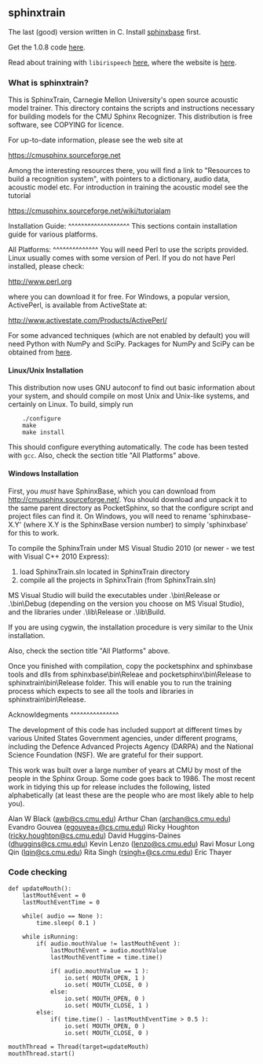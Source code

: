 ## sphinxtrain

The last (good) version written in C. Install [sphinxbase](https://github.com/cartheur/sphinxbase) first.

Get the 1.0.8 code [here](https://sourceforge.net/projects/cmusphinx/files/).

Read about training with `libirispeech` [here](https://cmusphinx.github.io/2022/08/sphinxtrain-librispeech/), where the website is [here](https://www.openslr.org/12/).

### What is sphinxtrain?

This is SphinxTrain, Carnegie Mellon University's open source acoustic model trainer. This directory contains the scripts and instructions necessary for building models for the CMU Sphinx Recognizer. This distribution is free software, see COPYING for licence.

For up-to-date information, please see the web site at

   https://cmusphinx.sourceforge.net

Among the interesting resources there, you will find a link to "Resources to build a recognition system", with pointers to a dictionary, audio data, acoustic model etc. For introduction in training the acoustic model see the tutorial

https://cmusphinx.sourceforge.net/wiki/tutorialam

Installation Guide:
^^^^^^^^^^^^^^^^^^^
This sections contain installation guide for various platforms. 

All Platforms:
^^^^^^^^^^^^^^
You will need Perl to use the scripts provided. Linux usually comes
with some version of Perl. If you do not have Perl installed, please
check:

http://www.perl.org

where you can download it for free. For Windows, a popular version, ActivePerl, is available from ActiveState at:

http://www.activestate.com/Products/ActivePerl/

For some advanced techniques (which are not enabled by default) you will need Python with NumPy and SciPy. Packages for NumPy and SciPy can be obtained from [here](https://scipy.org/Download).

#### Linux/Unix Installation

This distribution now uses GNU autoconf to find out basic information about your system, and should compile on most Unix and Unix-like
systems, and certainly on Linux. To build, simply run

```
    ./configure
    make
    make install
```

This should configure everything automatically. The code has been tested with `gcc`. Also, check the section title "All Platforms" above.

#### Windows Installation

First, you *must* have SphinxBase, which you can download from
http://cmusphinx.sourceforge.net/.  You should download and unpack it to
the same parent directory as PocketSphinx, so that the configure script
and project files can find it. On Windows, you will need to rename
'sphinxbase-X.Y' (where X.Y is the SphinxBase version number) to simply
'sphinxbase' for this to work.

To compile the SphinxTrain under MS Visual Studio 2010 (or newer - we test
with Visual C++ 2010 Express):

 1. load SphinxTrain.sln located in SphinxTrain directory
 2. compile all the projects in SphinxTrain (from SphinxTrain.sln)

MS Visual Studio will build the executables under .\bin\Release or
.\bin\Debug (depending on the version you choose on MS Visual Studio),
and the libraries under .\lib\Release or .\lib\Build.

If you are using cygwin, the installation procedure is very similar to
the Unix installation. 

Also, check the section title "All Platforms" above.

Once you finished with compilation, copy the pocketsphinx and sphinxbase
tools and dlls from sphinxbase\bin\Releae and pocketsphinx\bin\Release to
sphinxtrain\bin\Release folder. This will enable you to run the 
training process which expects to see all the tools and libraries in
sphinxtrain\bin\Release.

Acknowldegments
^^^^^^^^^^^^^^^

The development of this code has included support at different times
by various United States Government agencies, under different programs,
including the Defence Advanced Projects Agency (DARPA) and the
National Science Foundation (NSF). We are grateful for their support.

This work was built over a large number of years at CMU by most of the
people in the Sphinx Group. Some code goes back to 1986. The most
recent work in tidying this up for release includes the following,
listed alphabetically (at least these are the people who are most
likely able to help you).

Alan W Black (awb@cs.cmu.edu)
Arthur Chan (archan@cs.cmu.edu)
Evandro Gouvea (egouvea+@cs.cmu.edu)
Ricky Houghton (ricky.houghton@cs.cmu.edu)
David Huggins-Daines (dhuggins@cs.cmu.edu)
Kevin Lenzo (lenzo@cs.cmu.edu)
Ravi Mosur
Long Qin (lqin@cs.cmu.edu)
Rita Singh (rsingh+@cs.cmu.edu)
Eric Thayer

### Code checking

```
def updateMouth():
    lastMouthEvent = 0
    lastMouthEventTime = 0

    while( audio == None ):
        time.sleep( 0.1 )

    while isRunning:
        if( audio.mouthValue != lastMouthEvent ):
            lastMouthEvent = audio.mouthValue
            lastMouthEventTime = time.time()

            if( audio.mouthValue == 1 ):
                io.set( MOUTH_OPEN, 1 )
                io.set( MOUTH_CLOSE, 0 )
            else:
                io.set( MOUTH_OPEN, 0 )
                io.set( MOUTH_CLOSE, 1 )
        else:
            if( time.time() - lastMouthEventTime > 0.5 ):
                io.set( MOUTH_OPEN, 0 )
                io.set( MOUTH_CLOSE, 0 )
```

```
mouthThread = Thread(target=updateMouth)
mouthThread.start()
```